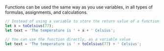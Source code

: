 Functions can be used the same way as you use variables, in all types of formulas, assignments, and calculations.

```js
// Instead of using a variable to store the return value of a function
let x = toCelsius(77);
let text = 'The temperature is ' + x + ' Celsius';

// You can use the function directly, as a variable value
let text = 'The temperature is ' + toCelsius(77) + ' Celsius';
```
